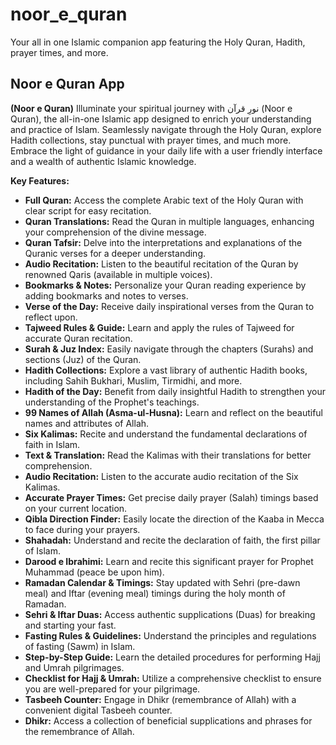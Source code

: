 # noor_e_quran

Your all in one Islamic companion app featuring the Holy Quran, Hadith, prayer times, and more.

## Noor e Quran App

**(Noor e Quran)**
Illuminate your spiritual journey with نورِ قرآن (Noor e Quran), the all-in-one Islamic app designed to enrich your understanding and practice of Islam. Seamlessly navigate through the Holy Quran, explore Hadith collections, stay punctual with prayer times, and much more. Embrace the light of guidance in your daily life with a user friendly interface and a wealth of authentic Islamic knowledge.

**Key Features:**

* **Full Quran:** Access the complete Arabic text of the Holy Quran with clear script for easy recitation.
* **Quran Translations:** Read the Quran in multiple languages, enhancing your comprehension of the divine message.
* **Quran Tafsir:** Delve into the interpretations and explanations of the Quranic verses for a deeper understanding.
* **Audio Recitation:** Listen to the beautiful recitation of the Quran by renowned Qaris (available in multiple voices).
* **Bookmarks & Notes:** Personalize your Quran reading experience by adding bookmarks and notes to verses.
* **Verse of the Day:** Receive daily inspirational verses from the Quran to reflect upon.
* **Tajweed Rules & Guide:** Learn and apply the rules of Tajweed for accurate Quran recitation.
* **Surah & Juz Index:** Easily navigate through the chapters (Surahs) and sections (Juz) of the Quran.
* **Hadith Collections:** Explore a vast library of authentic Hadith books, including Sahih Bukhari, Muslim, Tirmidhi, and more.
* **Hadith of the Day:** Benefit from daily insightful Hadith to strengthen your understanding of the Prophet's teachings.
* **99 Names of Allah (Asma-ul-Husna):** Learn and reflect on the beautiful names and attributes of Allah.
* **Six Kalimas:** Recite and understand the fundamental declarations of faith in Islam.
* **Text & Translation:** Read the Kalimas with their translations for better comprehension.
* **Audio Recitation:** Listen to the accurate audio recitation of the Six Kalimas.
* **Accurate Prayer Times:** Get precise daily prayer (Salah) timings based on your current location.
* **Qibla Direction Finder:** Easily locate the direction of the Kaaba in Mecca to face during your prayers.
* **Shahadah:** Understand and recite the declaration of faith, the first pillar of Islam.
* **Darood e Ibrahimi:** Learn and recite this significant prayer for Prophet Muhammad (peace be upon him).
* **Ramadan Calendar & Timings:** Stay updated with Sehri (pre-dawn meal) and Iftar (evening meal) timings during the holy month of Ramadan.
* **Sehri & Iftar Duas:** Access authentic supplications (Duas) for breaking and starting your fast.
* **Fasting Rules & Guidelines:** Understand the principles and regulations of fasting (Sawm) in Islam.
* **Step-by-Step Guide:** Learn the detailed procedures for performing Hajj and Umrah pilgrimages.
* **Checklist for Hajj & Umrah:** Utilize a comprehensive checklist to ensure you are well-prepared for your pilgrimage.
* **Tasbeeh Counter:** Engage in Dhikr (remembrance of Allah) with a convenient digital Tasbeeh counter.
* **Dhikr:** Access a collection of beneficial supplications and phrases for the remembrance of Allah.

